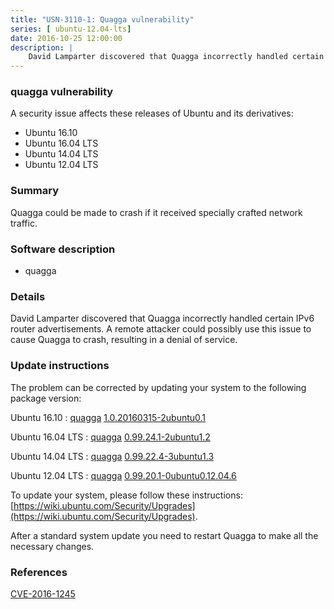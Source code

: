 ```yaml
---
title: "USN-3110-1: Quagga vulnerability"
series: [ ubuntu-12.04-lts]
date: 2016-10-25 12:00:00
description: |
    David Lamparter discovered that Quagga incorrectly handled certain IPv6 router advertisements. A remote attacker could possibly use this issue to cause Quagga to crash, resulting in a denial of service. 
--- 
```

 
 


### quagga vulnerability

A security issue affects these releases of Ubuntu and its derivatives:

* Ubuntu 16.10
* Ubuntu 16.04 LTS
* Ubuntu 14.04 LTS
* Ubuntu 12.04 LTS

### Summary

Quagga could be made to crash if it received specially crafted network traffic.

### Software description

* quagga 

### Details

David Lamparter discovered that Quagga incorrectly handled certain IPv6 router advertisements. A remote attacker could possibly use this issue to cause Quagga to crash, resulting in a denial of service. 

### Update instructions

The problem can be corrected by updating your system to the following package version:

Ubuntu 16.10
 : [quagga](https://launchpad.net/ubuntu/+source/quagga) <span> [1.0.20160315-2ubuntu0.1](https://launchpad.net/ubuntu/+source/quagga/1.0.20160315-2ubuntu0.1) </span> 

Ubuntu 16.04 LTS
 : [quagga](https://launchpad.net/ubuntu/+source/quagga) <span> [0.99.24.1-2ubuntu1.2](https://launchpad.net/ubuntu/+source/quagga/0.99.24.1-2ubuntu1.2) </span> 

Ubuntu 14.04 LTS
 : [quagga](https://launchpad.net/ubuntu/+source/quagga) <span> [0.99.22.4-3ubuntu1.3](https://launchpad.net/ubuntu/+source/quagga/0.99.22.4-3ubuntu1.3) </span> 

Ubuntu 12.04 LTS
 : [quagga](https://launchpad.net/ubuntu/+source/quagga) <span> [0.99.20.1-0ubuntu0.12.04.6](https://launchpad.net/ubuntu/+source/quagga/0.99.20.1-0ubuntu0.12.04.6) </span> 

To update your system, please follow these instructions: [https://wiki.ubuntu.com/Security/Upgrades](https://wiki.ubuntu.com/Security/Upgrades).

After a standard system update you need to restart Quagga to make all the necessary changes. 

### References

 
 [CVE-2016-1245](http://people.ubuntu.com/~ubuntu-security/cve/CVE-2016-1245)
 

